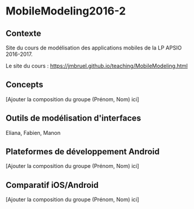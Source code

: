 # MobileModeling2016-2

## Contexte

Site du cours de modélisation des applications mobiles de la LP APSIO 2016-2017.

Le site du cours : https://jmbruel.github.io/teaching/MobileModeling.html

## Concepts

[Ajouter la composition du groupe (Prénom, Nom) ici]

## Outils de modélisation d'interfaces

Eliana, Fabien, Manon

## Plateformes de développement Android

[Ajouter la composition du groupe (Prénom, Nom) ici]

## Comparatif iOS/Android

[Ajouter la composition du groupe (Prénom, Nom) ici]
